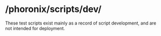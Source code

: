# /phoronix/scripts/dev/

These test scripts exist mainly as a record of script development, and are not intended for deployment. 
